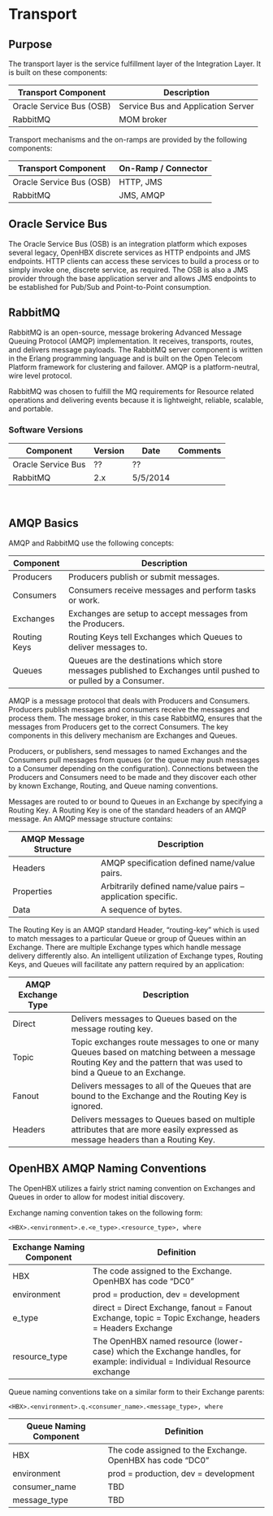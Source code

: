 # Transport

## Purpose
The transport layer is the service fulfillment layer of the Integration Layer.  It is built on these components:

| Transport Component	| Description |
| --------------------- | ----------- |
| Oracle Service Bus (OSB)	| Service Bus and Application Server |
| RabbitMQ	| MOM broker |

Transport mechanisms and the on-ramps are provided by the following components:

| Transport Component	| On-Ramp / Connector |
| --------------------- | ------------------- |
| Oracle Service Bus (OSB)	| HTTP, JMS |
| RabbitMQ	 | JMS, AMQP |

## Oracle Service Bus
The Oracle Service Bus (OSB) is an integration platform which exposes several legacy, OpenHBX discrete services as HTTP endpoints and JMS endpoints.  HTTP clients can access these services to build a process or to simply invoke one, discrete service, as required.  The OSB is also a JMS provider through the base application server and allows JMS endpoints to be established for Pub/Sub and Point-to-Point consumption.

## RabbitMQ
RabbitMQ is an open-source, message brokering Advanced Message Queuing Protocol (AMQP) implementation.  It receives, transports, routes, and delivers message payloads.  The RabbitMQ server component is written in the Erlang programming language and is built on the Open Telecom Platform framework for clustering and failover.  AMQP is a platform-neutral, wire level protocol.

RabbitMQ was chosen to fulfill the MQ requirements for Resource related operations and delivering events because it is lightweight, reliable, scalable, and portable.

### Software Versions

| Component	| Version	| Date	| Comments |
| --------- | --------- | ----- | -------- |
| Oracle Service Bus	| ??	| ??	|
| RabbitMQ	| 2.x	| 5/5/2014	| |

 
## AMQP Basics
AMQP and RabbitMQ use the following concepts:

| Component	| Description |
| --------- | ----------- |
| Producers	| Producers publish or submit messages. | 
| Consumers	| Consumers receive messages and perform tasks or work. | 
| Exchanges	| Exchanges are setup to accept messages from the Producers. | 
| Routing Keys	| Routing Keys tell Exchanges which Queues to deliver messages to. | 
| Queues	| Queues are the destinations which store messages published to Exchanges until pushed to or pulled by a Consumer.  | 

AMQP is a message protocol that deals with Producers and Consumers.  Producers publish messages and consumers receive the messages and process them.  The message broker, in this case RabbitMQ, ensures that the messages from Producers get to the correct Consumers.  The key components in this delivery mechanism are Exchanges and Queues.

Producers, or publishers, send messages to named Exchanges and the Consumers pull messages from queues (or the queue may push messages to a Consumer depending on the configuration).  Connections between the Producers and Consumers need to be made and they discover each other by known Exchange, Routing, and Queue naming conventions.

Messages are routed to or bound to Queues in an Exchange by specifying a Routing Key.  A Routing Key is one of the standard headers of an AMQP message.  An AMQP message structure contains:

| AMQP Message Structure	| Description |
| ------------------------- | ----------- |
| Headers	| AMQP specification defined name/value pairs. |
| Properties	| Arbitrarily defined name/value pairs – application specific. |
| Data	| A sequence of bytes. |

The Routing Key is an AMQP standard Header, “routing-key” which is used to match messages to a particular Queue or group of Queues within an Exchange.  There are multiple Exchange types which handle message delivery differently also.  An intelligent utilization of Exchange types, Routing Keys, and Queues will facilitate any pattern required by an application:

| AMQP Exchange Type	    | Description |
| ------------------------- | ----------- |
| Direct	| Delivers messages to Queues based on the message routing key. |
| Topic	| Topic exchanges route messages to one or many Queues based on matching between a message Routing Key and the pattern that was used to bind a Queue to an Exchange. |
| Fanout	| Delivers messages to all of the Queues that are bound to the Exchange and the Routing Key is ignored. |
| Headers	| Delivers messages to Queues based on multiple attributes that are more easily expressed as message headers than a Routing Key. |

## OpenHBX AMQP Naming Conventions
The OpenHBX utilizes a fairly strict naming convention on Exchanges and Queues in order to allow for modest initial discovery.

Exchange naming convention takes on the following form:

	<HBX>.<environment>.e.<e_type>.<resource_type>, where

| Exchange Naming Component	| Definition |
| ------------------------- | ---------- |
| HBX	| The code assigned to the Exchange.  OpenHBX has code “DC0”
| environment	| prod = production, dev = development
| e_type	| direct = Direct Exchange, fanout = Fanout Exchange, topic = Topic Exchange, headers = Headers Exchange |
| resource_type	| The OpenHBX named resource (lower-case) which the Exchange handles, for example: individual = Individual Resource exchange

Queue naming conventions take on a similar form to their Exchange parents:

	<HBX>.<environment>.q.<consumer_name>.<message_type>, where

| Queue Naming Component	| Definition |
| ------------------------- | ---------- |
| HBX	| The code assigned to the Exchange.  OpenHBX has code “DC0”
| environment	| prod = production, dev = development
| consumer_name	| TBD
| message_type	| TBD
